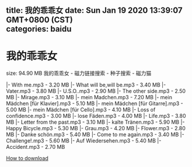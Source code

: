 
title: 我的乖乖女
date: Sun Jan 19 2020 13:39:07 GMT+0800 (CST)    
categories: baidu
---

# 我的乖乖女
size: 94.90 MB
 我的乖乖女 - 磁力链接搜索 - 种子搜索 - 磁力猫
 
|- With me.mp3 - 3.20 MB
|- What will be,will be.mp3 - 3.40 MB
|- Vater.mp3 - 3.80 MB
|- U.S.O..mp3 - 2.90 MB
|- The other side.mp3 - 2.50 MB
|- Mirage.mp3 - 3.10 MB
|- mein Madchen.mp3 - 7.20 MB
|- mein Mädchen [für Klavier].mp3 - 5.10 MB
|- mein Mädchen [für Gitarre].mp3 - 5.00 MB
|- mein Mädchen [für Cello].mp3 - 4.10 MB
|- Loss of confidence.mp3 - 3.00 MB
|- lose Fäden.mp3 - 4.00 MB
|- Life.mp3 - 3.80 MB
|- Letter from the past.mp3 - 3.10 MB
|- kalte Tränen.mp3 - 5.90 MB
|- Happy Bicycle.mp3 - 5.30 MB
|- Grau.mp3 - 4.20 MB
|- Flower.mp3 - 2.80 MB
|- Danke schön.mp3 - 5.40 MB
|- Come to me again.mp3 - 3.40 MB
|- Challenge!.mp3 - 5.60 MB
|- Auf Wiedersehen.mp3 - 5.40 MB
|- Accident.mp3 - 2.70 MB

[How to download](https://bpcam.bemobtrk.com/go/2ceec3aa-1ca2-46d6-b9ff-aaa5c184517c?jno=2402)